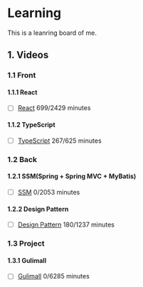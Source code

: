 # Learning

This is a leanring board of me.

## 1. Videos

### 1.1 Front
#### 1.1.1 React
<!-- REACT -->
- [ ] [React](https://github.com/Yin-FR/Learning/blob/main/learnings/React.md) 699/2429 minutes

#### 1.1.2 TypeScript
<!-- TYPESCRIPT -->
- [ ] [TypeScript](https://github.com/Yin-FR/Learning/blob/main/learnings/TypeScript.md) 267/625 minutes


### 1.2 Back
#### 1.2.1 SSM(Spring + Spring MVC + MyBatis)
<!-- SSM -->
- [ ] [SSM](https://github.com/Yin-FR/Learning/blob/main/learnings/SSM.md) 0/2053 minutes

#### 1.2.2 Design Pattern
<!-- DESIGNPATTERN -->
- [ ] [Design Pattern](https://github.com/Yin-FR/Learning/blob/main/learnings/Design%20Pattern.md) 180/1237 minutes


### 1.3 Project
#### 1.3.1 Gulimall
<!-- GULIMALL -->
- [ ] [Gulimall](https://github.com/Yin-FR/Learning/blob/main/learnings/Gulimall.md) 0/6285 minutes
